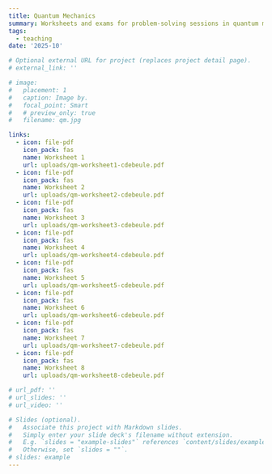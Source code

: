 ```yaml
---
title: Quantum Mechanics
summary: Worksheets and exams for problem-solving sessions in quantum mechanics course (work in progress).
tags:
  - teaching
date: '2025-10'

# Optional external URL for project (replaces project detail page).
# external_link: ''

# image:
#   placement: 1
#   caption: Image by.
#   focal_point: Smart
#   # preview_only: true
#   filename: qm.jpg

links:
  - icon: file-pdf
    icon_pack: fas
    name: Worksheet 1
    url: uploads/qm-worksheet1-cdebeule.pdf
  - icon: file-pdf
    icon_pack: fas
    name: Worksheet 2
    url: uploads/qm-worksheet2-cdebeule.pdf
  - icon: file-pdf
    icon_pack: fas
    name: Worksheet 3
    url: uploads/qm-worksheet3-cdebeule.pdf
  - icon: file-pdf
    icon_pack: fas
    name: Worksheet 4
    url: uploads/qm-worksheet4-cdebeule.pdf
  - icon: file-pdf
    icon_pack: fas
    name: Worksheet 5
    url: uploads/qm-worksheet5-cdebeule.pdf
  - icon: file-pdf
    icon_pack: fas
    name: Worksheet 6
    url: uploads/qm-worksheet6-cdebeule.pdf
  - icon: file-pdf
    icon_pack: fas
    name: Worksheet 7
    url: uploads/qm-worksheet7-cdebeule.pdf
  - icon: file-pdf
    icon_pack: fas
    name: Worksheet 8
    url: uploads/qm-worksheet8-cdebeule.pdf

# url_pdf: ''
# url_slides: ''
# url_video: ''

# Slides (optional).
#   Associate this project with Markdown slides.
#   Simply enter your slide deck's filename without extension.
#   E.g. `slides = "example-slides"` references `content/slides/example-slides.md`.
#   Otherwise, set `slides = ""`.
# slides: example
---
```

